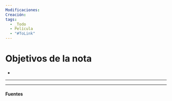 ```yaml
---
Modificaciones:
Creación:
tags:
  - _Todo
  - Película
  - "#ToLink"
---
```

 # Objetivos de la nota
 - 
---

---
#### Fuentes